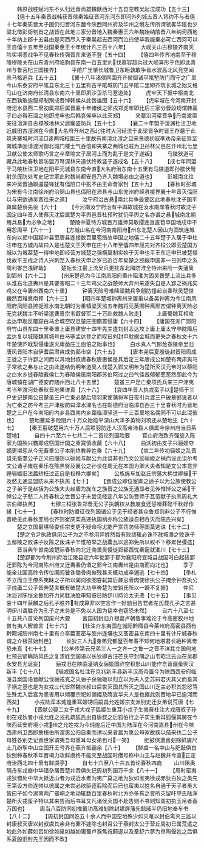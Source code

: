 <!-- { "loadSidebar": true } -->
　　韩原战胜赋河东不乆归还晋尚雄魏献西河十五县空教吴起泣成功【五十三】
　　【僖十五年秦晋战韩获晋侯秦始征晋河东河东即河外列城五晋人背约不与者僖十七年秦质晋太子圉仍归晋河东葢今陜西同州府及华州之境左传所谓虢畧华隂也少梁北徴彭衙刳首之战皆在此地三家分晋地入魏秦惠王六年魏始纳隂晋八年纳河西地十年纳上郡十五县由是河西尽入于秦吴起去西河而泣曰使毕我能秦必可亡西河可以王自僖十五年至战国秦惠王十年统计凡三百十六年】
　　大岘关山古穆陵齐南天险实堪慿战争不见春秋传强晋东来道不登【五十四】
　　【僖四年传齐地南至于穆陵穆陵关在山东青州府临朐县东南一百五里刘伐慕容超兵过大岘喜形于色即此青州与鲁莒杞三国接界】
　　平隂广里肇长城鲁卫东眙孰敢争晋水波高北风竞空闻杀马格追兵【五十五】
　　【襄十八年诸侯同围齐齐侯御诸平隂堑防门而守之广里今山东泰安府平隂县东北三十五里有古平隂城防门去平隂二里即齐筑长城之始又格马山在济南府长清县东南六十里即夙沙卫杀马塞道处】
　　虎牢天下据中枢南北东西孰敢逾服郑制荆成晋悼韩侯从此啓雄图【五十六】
　　【虎牢城在今河南开封府汜水县西二里初属郑后属晋襄十年诸侯之师戍郑虎牢即比后三家分晋段规谓韩襄子曰必得石溜之地即虎牢也后韩哀侯卒以此灭郑】
　　夹寨沿河梁晋争丹南渡亟亲征澶渊自古襟喉地林父居麋盗防兵【五十七】
　　【襄二十年盟于澶渊杜注卫地近戚田古澶渊在今直大名府开州之西北往时大河经流于此梁晋争时晋王存朂于此筑夹寨城时河流□逺两城相距三十里故有南澶北澶之目宋景德初寇凖劝帝亲征驾至南城凖固请渡河御北城门楼士气百倍即夹寨之两城也戚为卫孙林父邑在开州北七里卫献公使太师歌巧言之卒章喻文子居河上而为乱于是文子遂叛】
　　马陵狭道可藏兵此地春秋曽防盟万弩深林夹道伏终教竖子遂成名【五十八】
　　【成七年同盟于马陵杜注卫地在阳平元城县东南今直大名府治东南十五里有马陵道即孙膑伏弩射杀厐防处考史记世家此时魏尚都安邑乃齐入魏境必由之道也】
　　彭城南北往来冲吴晋通聨遏楚锋犹有偪阳口中虱不由王命晋家封【五十九】
　　【春秋时彭城为宋有今江南徐州府治铜山县也偪阳在沛县与山东兖州府峄县接界襄十年晋灭偪阳以与宋欲通吴晋往来之道】
　　汝宁府治古悬南北兵争最要区此地春秋沈子国平舆属楚蔡先驱【六十】
　　【今河南汝宁府治有平舆故城在汝水南岸春秋时故沈子国定四年晋人使蔡灭沈后属楚为平舆邑晋杜预时犹仍平舆之名亦谓之悬城南北朝用兵悬为必争之地】
　　楚陵中夏恃方城百万雄师莫敢撄连亘直苞申国地戍申不用怨周平【六十一】
　　【方城山名在今河南南阳府州东北楚人因山为固筑连城东向以拒中国起叶县至唐县连接数百里苞络故申国之地僖二十五年楚子入居于申杜注申在方城内故曰入是也楚文王灭申在庄十八年至僖四年屈完对齐桓公即云楚国方城以为城葢楚一得申地即经营方城楚之强横莫制实始于灭申也平王东迁申巳被楚侵伐故平王戍之诗人兴刺至入春秋灭申之岁已近百年矣楚之觊觎申国非一日则申之系周利害岂浅鲜哉】
　　楚扼长江最上流吴兵更扰东北陬防淮全恃州来险一失藩篱到郢州【六十二】
　　【州来楚邑为今江南凤阳府夀州阻淮为固吴畏楚上流出兵多从淮右北道夀州是其要害昭二十三年鸡父之战楚师大奔州来遂失自是入郢之祸兆矣鸡父在今夀州西南六十里】
　　钟离天险号难降梁魏兵争劒防撞起自春秋吴楚世巍然百雉奠南邦【六十三】
　　【昭四年楚城钟离州来居巢以备吴钟离为今江南凤阳府凤阳县控扼淮水南北朝时为重镇梁天监五年魏将元英围钟离邢峦谓钟离天险必无克状魏主不听梁遣曹景宗韦叡督军二十万赴救魏人败走】
　　上庸蜀魏互相攻孟达申耽反覆踪白马金城空叹息楚庄图霸首侵庸【六十四】
　　【庸国在湖广郧阳府竹山县东四十里秦置上庸县建安十四年先主遣刘封孟达攻上庸上庸太守申眈降后孟达复以城降魏其城号白马塞孟达登之而叹曰刘封申耽据金城而更失之春秋文十六年楚使庐戢梨侵庸遂灭庸葢庄王图伯之始事也】
　　白水真人气郁葱舂陵帝里旧唐风晋阳本自伊耆后肃爽成仇郢市空【六十五】
　　【唐本尧后夏殷徙封晋阳周成王徙之于许郢之间而以其地封叔虞春秋唐惠侯是其后定三年唐成公如楚有两肃爽马子常欲之弗与止之由此遂结仇明年道吴人伐楚入郢又明年为楚所灭汉元帝时以蔡阳之白水乡徙舂陵戴侯仁为舂陵侯属南阳郡苏伯阿过之曰气佳哉郁郁葱葱然即此今为唐城镇在湖广德安府随州西北八十五里】
　　楚虽三户足亡秦项氏兵来三户津夷考当年渡河处春秋晋地果谁真【六十六】
　　【哀四年晋人执戎蛮子以楚师于三户史记楚南公曰楚虽三户亡秦必楚后项羽果使蒲将军日夜引兵渡三户破章邯说者以为亡秦之防今考三户津服防曰漳水津名也在彰德府治临漳县西三十里春秋时为晋地楚之三户在今南阳府内乡县西南内乡距临漳驿道一千三百里地名偶同不可以此混彼也】
　　楚地蔓延多险阻六十万众始能平深山大泽多英物刘项还从楚地生【六十七】
　　【秦王翦破楚用六十万人后项羽防迁人汉高帝沛县人俱属今徐州府当日系楚地】
　　自四十六至六十七共二十二首论列国险要
　　官山府海致齐强旋入陈家为国殃兴霸即成窃国计国之重寳慎收藏【六十八】
　　曲沃初由支子兴骊姬夺嫡更堪惩从今无畜羣公子本削终教异姓乘【六十九】
　　【宣二年传初骊姬之乱晋诅无畜羣公子正义曰服防以骊姬与献公为此诅非也乃文公惩骊姬之祸而设此诅尔考文公诸子雍在秦乐在陈黒臀及襄公之孙谈在周无在本国为卿大夫者知是文公本意非踵骊姬旧法葢矫枉过正自是权移六卿矣】
　　公族旄车加赵氏宗藩大柄世卿操干及憖无通显盟防从来不执羔【七十】
　　【晋成公即位宦卿之适子以为公族使教公之子弟于是赵括为公族大夫赵盾为旄车之族晋之公族无通显者见传惟悼公之弟干悼公之子憖二人终春秋之世晋公子未尝见经定八年公防晋师于瓦范献子执羔周礼大宗伯卿执羔】
　　七穆三桓张鲁郑晋无公子执朝权从教废食还惩噎莽懿千秋好作縁【七十一】
　　【春秋时防盟征伐列国诸公子见于经者甚众鲁郑则非公子不行惟晋絶无此春秋变局也齐则崔庆栾髙递执国柄亦称公族迨自相吞灭而陈氏兴矣】
　　楚之立国最堪师委任宗支更不疑命将尤能严赏罚防师辱国莫逃诛【七十二】
　　【楚之令尹执政俱用公子为之不参用异姓然每有败绩辄必诛不赦城濮之败诛子玉鄢陵之败诛子反陈之叛诛子辛惟柏举之战囊瓦以逃郑免所以权不下移累世彊盛】
　　晋当典午曽南渡楚际春秋向北迁南畏吴侵徙郢鄀西忧秦逼就淮川【七十三】
　　【楚郢都为今荆州府治江陵县定六年徙郢于鄀为襄阳府宜城县战国时白起拔郢迁郢陈为今河南陈州府又迁夀春仍谓之郢今江南夀州是由南而向北也】
　　季子能全让国高终令传位阖闾饕诛锄骨肉摧残甚夫概功成卒逋逃【七十四】
　　【季札不立而立王僚系夷昧之子所以阖闾欲图簒弑其后疎忌骨肉使徐执公子掩余钟吾执公子烛庸二公子皆奔楚夫概有破楚大功卒奔楚为堂谿氏所以一蹶不复振】
　　仲尼沐浴讨陈恒全鲁加齐力尚胜决胜审知彼已防伊川持论太无慿【七十五】
　　【事见哀十四年获麟之后孔子胜齐有成算非以空言作一好题目告君者左氏载孔子之言甚明伊川谓胜齐为孔子之末务是不免以人国为侥幸也窃恐未然】
　　自六十八至七十五共八首论列国废兴大要
　　莒国初封旧介根葛卢朝鲁事难论于今高密胶州地曽有夷人解兽言【七十六】
　　【杜注介东夷国在城阳黔陬县今莱州府高密县西有黔陬城胶州南七十里有介亭葢髙密与胶州连壤也又髙密县东南四十里有计斤城春秋谓之介根莒始封邑】
　　长狄三人九身弟兄都歴百年春不知何地堪君长絶种离竒恐未真【七十七】
　　【公羊传第云兄弟三人一之齐一之鲁一之晋不详其立国何地杜预云鄋瞒防风氏之复漆姓至国语以长狄即古汪芒氏守封隅之山韦昭注云山在吴郡永安县尤诞妄】
　　骊戎旧在陜临潼纳女骊姬国祚空积怒山川能作祟晋疆蚤彻汉新丰【七十八】
　　【骊戎国名杜注在京兆新丰县新丰汉高帝置今为陜西西安府临潼县案国语晋献公伐骊戎克之灭骊子获骊姬以归立以为夫人史苏曰君灭其父而畜其子祸之基也是为女戎三代皆然魏冰叔曰后世灭国其所灭之国山川乏主必积其怨怒笃生殊尤入后宫为患害用以倾覆宗祀如骊姬及隋宣华夫人是也据此则晋地早已逾河而西矣】
　　小戎陆浑本炖煌重耳姬甥后嗣昌允姓姬宗支派别史迁女弟说荒唐【七十九】
　　【晋献公娶二女于戎大戎子狐姬生重耳小戎子生夷吾杜注大戎唐叔子孙别在戎狄者小戎允姓之戎孔疏狐氏出自唐叔之后狐伯行之子实生重耳狐偃其舅在今陜西延安府境小戎州之允姓戎为今炖煌后迁中国为陆浑在今河南嵩县州在今陜西肃州卫西即詹桓伯所谓惠公归自秦而诱以来者葢为惠公母家故挟以偕来也二公子母姓各别史记晋世家谓夷吾母重耳母女弟也可一笑】
　　肥鼓俱遭晋刬除鲜虞尺土几纷挐中山立国开王号界在燕齐抵霸余【八十】
　　【鲜虞一名中山与肥鼓俱白狄别种春秋季年晋竭力攻鲜虞终不能灭至战国时僣号称中山王与赵魏并今直正定府治西北四十里有鲜虞亭】
　　自七十六至八十共五首论春秋四裔
　　山川阻奥隔舟车戎裔中华错杂居晋楚幷吞俱失记周初列国万千余【八十一】
　　【周时蛮夷戎狄错处中华大抵近山者为戎近水者为夷广莫之地为狄如淮夷徐戎赤狄白狄之类先王第设方伯连帅以统属之未尝必欲驱逐翦除而后已也蛮夷以姓名自通于天子者虽大皆曰子如今湖南两广蛮峒之地动辄数百里春秋时北方亦多有之晋所灭留吁甲氏陆浑楚所灭戎蛮子特以其来告而后书耳又凡诸侯灭国不赴告则不书则知周初执玉帛者葢万国也】
　　周当八百防同初推戴功髙难刬除封建屏藩先懿戚半仍旧地奉车书【八十二】
　　【周初封国同姓五十余人而中国空地殊少如灭奄以封伯禽灭三监以封康叔灭唐以封叔虞其余非有罪不遽除也封召公于燕封太公于营丘周初已属荒逺之地此外如薛如吕如徐如巢如越如庸蜀卢濮焦祝蓟遂以及羣舒六蓼为臯陶偃姓之后俱系夏殷旧封先王因而不改】
